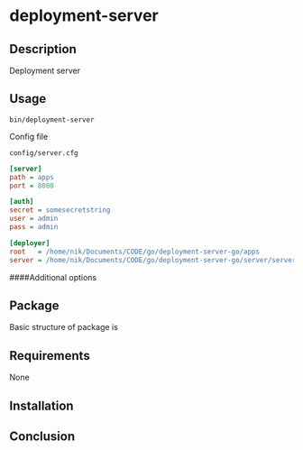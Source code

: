 deployment-server
==========================


## Description
Deployment server

## Usage

`bin/deployment-server`

Config file
 
 `config/server.cfg`
```ini
[server]
path = apps
port = 8080

[auth]
secret = somesecretstring
user = admin
pass = admin

[deployer]
root   = /home/nik/Documents/CODE/go/deployment-server-go/apps
server = /home/nik/Documents/CODE/go/deployment-server-go/server/server.js
```

####Additional options

## Package

Basic structure of package is

## Requirements

None

## Installation

## Conclusion

